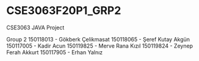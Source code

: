 # CSE3063F20P1_GRP2
CSE3063 JAVA Project

Group 2
150118013 - Gökberk Çelikmasat
150118065 - Şeref Kutay Akgün
150117005 - Kadir Acun
150119825 - Merve Rana Kızıl
150119824 - Zeynep Ferah Akkurt
150117905 - Erhan Yalnız
